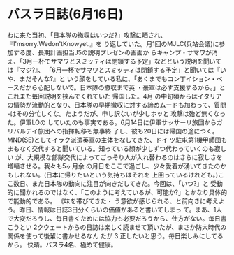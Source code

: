 # バスラ日誌(6月16日)

わに来た当初、「日本隊の撤収はいつだ?」攻撃に晒され、『l'msorry.Wedon'tKnowyet.』を
り返していた。月1回のMJLC(兵站会議)に参加する度、長期計画担当J5の説明プレゼンの画面か
らキャンプ・サマワが消え、「3月一杯でサマワとスミッティは閉鎖する予定」などという説明を聞いて
は『マジ?』、
「6月一杯でサマワとスミッティは閉鎖する予定」と聞いては『いや、まだそんな?』と
いう顔をしている私に、「あくまでもコン丁イション・べースだから心配しないで。日本隊の撤収まで英
・豪軍は必す支援するから。」とこれまた毎回説明を挟んでくれていた
帰国した。4月
の中旬頃からはイタリアの情勢が流動的となり、日本隊の早期撤収に対する諦めムードも加わって、質問
-はその分忙しくな。たようだが、申し訳ないが少しホッと
攻撃は殆ど無くなった。伊軍LOの
していたのも事実である。6月14日に伊軍サッサーリ旅団からガリバルデイ旅団への指揮転移も無事終
了し、彼も20日には帰国の途につく。MND(SE)としてイラク派遣英軍の主体をなしてきた、ドイ
ツ駐屯第1機甲師団もまもなく交代すると聞いている。知っている顔が少しずつ代わっていくのも寂しい
が、大規模な部隊交代によってごっそり人が入れ替わるのはさらに寂しさを増輻させる。我々も5ヶ月余
の月日をここで過ごし、少々愛着が湧いてきたのかもしれない。(日本に帰りたいという気持ちはそれを
上回っているけれども。)ここ数日、また日本隊の動向に注目が向きだしてきた。今回は、「いつ?」と
受動的に聞かれるのではなく、「このように考えているが、可能か?」とかなり具体的で能動的である。
《味を帯びてきた・
う意欲が感じられる、と前向きに考えよう。昨日、情報は日誌3日分くらいの価値があると書いてしまっ
て。まあ、1人で大変だろうし、毎日書くためには協力も必要だろうから、仕方がない。毎日書こうとい
2クウェートからの日誌は楽しく読ませて頂いたが、まさか防大時代の関係を使って後輩に書かせるなん
たが
3
正したいと思う。毎日楽しみにしてるから。
快晴。バスラ4名、極めて健康。
